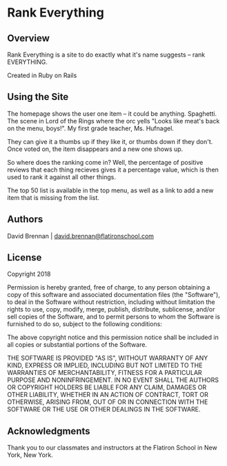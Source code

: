 # Rank Everything

## Overview

Rank Everything is a site to do exactly what it's name suggests – rank EVERYTHING. 

Created in Ruby on Rails

## Using the Site

The homepage shows the user one item – it could be anything. Spaghetti. The scene in Lord of the Rings where the orc yells "Looks like meat's back on the menu, boys!". My first grade teacher, Ms. Hufnagel. 

They can give it a thumbs up if they like it, or thumbs down if they don't. Once voted on, the item disappears and a new one shows up.

So where does the ranking come in? Well, the percentage of positive reviews that each thing recieves gives it a percentage value, which is then used to rank it against all other things.

The top 50 list is available in the top menu, as well as a link to add a new item that is missing from the list.

## Authors
David Brennan | david.brennan@flatironschool.com

## License
Copyright 2018

Permission is hereby granted, free of charge, to any person obtaining a copy of this software and associated documentation files (the "Software"), to deal in the Software without restriction, including without limitation the rights to use, copy, modify, merge, publish, distribute, sublicense, and/or sell copies of the Software, and to permit persons to whom the Software is furnished to do so, subject to the following conditions:

The above copyright notice and this permission notice shall be included in all copies or substantial portions of the Software.

THE SOFTWARE IS PROVIDED "AS IS", WITHOUT WARRANTY OF ANY KIND, EXPRESS OR IMPLIED, INCLUDING BUT NOT LIMITED TO THE WARRANTIES OF MERCHANTABILITY, FITNESS FOR A PARTICULAR PURPOSE AND NONINFRINGEMENT. IN NO EVENT SHALL THE AUTHORS OR COPYRIGHT HOLDERS BE LIABLE FOR ANY CLAIM, DAMAGES OR OTHER LIABILITY, WHETHER IN AN ACTION OF CONTRACT, TORT OR OTHERWISE, ARISING FROM, OUT OF OR IN CONNECTION WITH THE SOFTWARE OR THE USE OR OTHER DEALINGS IN THE SOFTWARE.

## Acknowledgments
Thank you to our classmates and instructors at the Flatiron School in New York, New York.
